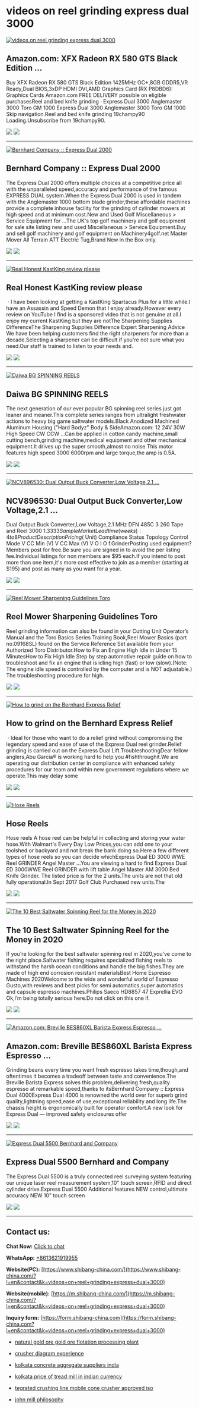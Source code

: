# videos on reel grinding express dual 3000

<a href="https://swt.shibang-china.com/?l=en&img&k=videos+on+reel+grinding+express+dual+3000" target="_blank">![videos on reel grinding express dual 3000](http://static.shibang-china.com/all-800x300/582.jpg)</a>

## Amazon.com: XFX Radeon RX 580 GTS Black Edition …
Buy XFX Radeon RX 580 GTS Black Edition 1425MHz OC+,8GB GDDR5,VR Ready,Dual BIOS,3xDP HDMI DVI,AMD Graphics Card (RX P8DBD6): Graphics Cards Amazon.com FREE DELIVERY possible on eligible purchasesReel and bed knife grinding&nbsp;&#0183;&#32;Express Dual 3000 Anglemaster 3000 Toro GM 1000 Express Dual 3000 Anglemaster 3000 Toro GM 1000 Skip navigation.Reel and bed knife grinding 19champy90 Loading.Unsubscribe from 19champy90.


<a href="https://whatsapp.shibangsoft.com/WhatsApp.php" target="_blank" title="WhatsApp">![](http://static.shibang-china.com/icon/whatsapp.png)</a> <a href="https://swt.shibang-china.com/?l=en&icon&k=videos+on+reel+grinding+express+dual+3000" target="_blank">![](http://static.shibang-china.com/icon/chat-en.png)</a>

---

<a href="https://swt.shibang-china.com/?l=en&img&k=videos+on+reel+grinding+express+dual+3000" target="_blank">![Bernhard Company :: Express Dual 2000](http://static.shibang-china.com/all-800x300/1272.jpg)</a>

## Bernhard Company :: Express Dual 2000
The Express Dual 2000 offers multiple choices at a competitive price all with the unparalleled speed,accuracy and performance of the famous EXPRESS DUAL system.When the Express Dual 2000 is used in tandem with the Anglemaster 1000 bottom blade grinder,these affordable machines provide a complete inhouse facility for the grinding of cylinder mowers at high speed and at minimum cost.New and Used Golf Miscellaneous &gt; Service Equipment for …The UK's top golf machinery and golf equipment for sale site listing new and used Miscellaneous &gt; Service Equipment.Buy and sell golf machinery and golf equipment on Machinery4golf.net Master Mover All Terrain ATT Electric Tug,Brand New in the Box only.


<a href="https://whatsapp.shibangsoft.com/WhatsApp.php" target="_blank" title="WhatsApp">![](http://static.shibang-china.com/icon/whatsapp.png)</a> <a href="https://swt.shibang-china.com/?l=en&icon&k=videos+on+reel+grinding+express+dual+3000" target="_blank">![](http://static.shibang-china.com/icon/chat-en.png)</a>

---

<a href="https://swt.shibang-china.com/?l=en&img&k=videos+on+reel+grinding+express+dual+3000" target="_blank">![Real Honest KastKing review please](http://static.shibang-china.com/all-800x300/1376.jpg)</a>

## Real Honest KastKing review please
&nbsp;&#0183;&#32;I have been looking at getting a KastKing Spartacus Plus for a little while.I have an Assassin and Speed Demon that I enjoy already.However every review on YouTube I find is a sponsored video that is not genuine at all.I enjoy my current KastKing but they are notThe Sharpening Supplies DifferenceThe Sharpening Supplies Difference Expert Sharpening Advice We have been helping customers find the right sharpeners for more than a decade.Selecting a sharpener can be difficult if you're not sure what you need.Our staff is trained to listen to your needs and.


<a href="https://whatsapp.shibangsoft.com/WhatsApp.php" target="_blank" title="WhatsApp">![](http://static.shibang-china.com/icon/whatsapp.png)</a> <a href="https://swt.shibang-china.com/?l=en&icon&k=videos+on+reel+grinding+express+dual+3000" target="_blank">![](http://static.shibang-china.com/icon/chat-en.png)</a>

---

<a href="https://swt.shibang-china.com/?l=en&img&k=videos+on+reel+grinding+express+dual+3000" target="_blank">![Daiwa BG SPINNING REELS](http://static.shibang-china.com/all-800x300/1480.jpg)</a>

## Daiwa BG SPINNING REELS
The next generation of our ever popular BG spinning reel series just got leaner and meaner.This complete series ranges from ultralight freshwater actions to heavy big game saltwater models.Black Anodized Machined Aluminum Housing (&quot;Hard Bodyz&quot; Body &amp; SideAmazon.com: 12 24V 30W High Speed CW CCW …Can be applied in cotton candy machine,small cutting bench,grinding machine,medical equipment and other mechanical equipment.It drives up the super smooth,almost no noise This motor features high speed 3000 6000rpm and large torque,the amp is 0.5A.


<a href="https://whatsapp.shibangsoft.com/WhatsApp.php" target="_blank" title="WhatsApp">![](http://static.shibang-china.com/icon/whatsapp.png)</a> <a href="https://swt.shibang-china.com/?l=en&icon&k=videos+on+reel+grinding+express+dual+3000" target="_blank">![](http://static.shibang-china.com/icon/chat-en.png)</a>

---

<a href="https://swt.shibang-china.com/?l=en&img&k=videos+on+reel+grinding+express+dual+3000" target="_blank">![NCV896530: Dual Output Buck Converter,Low Voltage,2.1 …](http://static.shibang-china.com/all-800x300/957.jpg)</a>

## NCV896530: Dual Output Buck Converter,Low Voltage,2.1 …
Dual Output Buck Converter,Low Voltage,2.1 MHz DFN 485C 3 260 Tape and Reel 3000 $1.3333 Sample Market Leadtime (weeks): 4 to 8 Product Description Pricing ($ Unit) Compliance Status Topology Control Mode V CC Min (V) V CC Max (V) V O I O f.GrinderPosting used equipment? Members post for free.Be sure you are signed in to avoid the per listing fee.Individual listings for non members are $95 each.If you intend to post more than one item,it's more cost effective to join as a member (starting at $195) and post as many as you want for a year.


<a href="https://whatsapp.shibangsoft.com/WhatsApp.php" target="_blank" title="WhatsApp">![](http://static.shibang-china.com/icon/whatsapp.png)</a> <a href="https://swt.shibang-china.com/?l=en&icon&k=videos+on+reel+grinding+express+dual+3000" target="_blank">![](http://static.shibang-china.com/icon/chat-en.png)</a>

---

<a href="https://swt.shibang-china.com/?l=en&img&k=videos+on+reel+grinding+express+dual+3000" target="_blank">![Reel Mower Sharpening Guidelines Toro](http://static.shibang-china.com/all-800x300/1518.jpg)</a>

## Reel Mower Sharpening Guidelines Toro
Reel grinding information can also be found in your Cutting Unit Operator’s Manual and the Toro Basics Series Training Book,Reel Mower Basics (part no.09168SL) found on the Service Reference Set available from your Authorized Toro Distributor.How to Fix an Engine High Idle in Under 15 MinutesHow to Fix High Idle Step by step automotive repair guide on how to troubleshoot and fix an engine that is idling high (fast) or low (slow).(Note: The engine idle speed is controlled by the computer and is NOT adjustable.) The troubleshooting procedure for high.


<a href="https://whatsapp.shibangsoft.com/WhatsApp.php" target="_blank" title="WhatsApp">![](http://static.shibang-china.com/icon/whatsapp.png)</a> <a href="https://swt.shibang-china.com/?l=en&icon&k=videos+on+reel+grinding+express+dual+3000" target="_blank">![](http://static.shibang-china.com/icon/chat-en.png)</a>

---

<a href="https://swt.shibang-china.com/?l=en&img&k=videos+on+reel+grinding+express+dual+3000" target="_blank">![How to grind on the Bernhard Express Relief](http://static.shibang-china.com/all-800x300/774.jpg)</a>

## How to grind on the Bernhard Express Relief
&nbsp;&#0183;&#32;Ideal for those who want to do a relief grind without compromising the legendary speed and ease of use of the Express Dual reel grinder.Relief grinding is carried out on the Express Dual Lift.TroubleshootingDear fellow anglers,Abu Garcia&#174; is working hard to help you #fishthroughit.We are operating our distribution center in compliance with enhanced safety procedures for our team and within new government regulations where we operate.This may delay some


<a href="https://whatsapp.shibangsoft.com/WhatsApp.php" target="_blank" title="WhatsApp">![](http://static.shibang-china.com/icon/whatsapp.png)</a> <a href="https://swt.shibang-china.com/?l=en&icon&k=videos+on+reel+grinding+express+dual+3000" target="_blank">![](http://static.shibang-china.com/icon/chat-en.png)</a>

---

<a href="https://swt.shibang-china.com/?l=en&img&k=videos+on+reel+grinding+express+dual+3000" target="_blank">![Hose Reels](http://static.shibang-china.com/all-800x300/1272.jpg)</a>

## Hose Reels
Hose reels A hose reel can be helpful in collecting and storing your water hose.With Walmart's Every Day Low Prices,you can add one to your toolshed or backyard and not break the bank doing so.Here a few different types of hose reels so you can decide whichExpress Dual ED 3000 WWE Reel GRINDER Angel Master …You are viewing a hard to find Express Dual ED 3000WWE Reel GRINDER with lift table Angel Master AM 3000 Bed Knife Grinder. The listed price is for the 2 units.The units are not that old fully operational.In Sept 2017 Golf Club Purchased new units.The


<a href="https://whatsapp.shibangsoft.com/WhatsApp.php" target="_blank" title="WhatsApp">![](http://static.shibang-china.com/icon/whatsapp.png)</a> <a href="https://swt.shibang-china.com/?l=en&icon&k=videos+on+reel+grinding+express+dual+3000" target="_blank">![](http://static.shibang-china.com/icon/chat-en.png)</a>

---

<a href="https://swt.shibang-china.com/?l=en&img&k=videos+on+reel+grinding+express+dual+3000" target="_blank">![The 10 Best Saltwater Spinning Reel for the Money in 2020](http://static.shibang-china.com/all-800x300/1003.jpg)</a>

## The 10 Best Saltwater Spinning Reel for the Money in 2020
If you're looking for the best saltwater spinning reel in 2020,you've come to the right place.Saltwater fishing requires specialized fishing reels to withstand the harsh ocean conditions and handle the big fishes.They are made of high end corrosion resistant materialsBest Home Espresso Machines 2020Welcome to the wide and wonderful world of Espresso Gusto,with reviews and best picks for semi automatics,super automatics and capsule espresso machines.Philips Saeco HD8857 47 Exprellia EVO Ok,I’m being totally serious here.Do not click on this one if.


<a href="https://whatsapp.shibangsoft.com/WhatsApp.php" target="_blank" title="WhatsApp">![](http://static.shibang-china.com/icon/whatsapp.png)</a> <a href="https://swt.shibang-china.com/?l=en&icon&k=videos+on+reel+grinding+express+dual+3000" target="_blank">![](http://static.shibang-china.com/icon/chat-en.png)</a>

---

<a href="https://swt.shibang-china.com/?l=en&img&k=videos+on+reel+grinding+express+dual+3000" target="_blank">![Amazon.com: Breville BES860XL Barista Express Espresso …](http://static.shibang-china.com/all-800x300/110.jpg)</a>

## Amazon.com: Breville BES860XL Barista Express Espresso …
Grinding beans every time you want fresh espresso takes time,though,and oftentimes it becomes a tradeoff between taste and convenience.The Breville Barista Express solves this problem,delivering fresh,quality espresso at remarkable speed,thanks to itsBernhard Company :: Express Dual 4000Express Dual 4000 is renowned the world over for superb grind quality,lightning speed,ease of use,exceptional reliability and long life.The chassis height is ergonomically built for operator comfort.A new look for Express Dual — improved safety enclosures offer


<a href="https://whatsapp.shibangsoft.com/WhatsApp.php" target="_blank" title="WhatsApp">![](http://static.shibang-china.com/icon/whatsapp.png)</a> <a href="https://swt.shibang-china.com/?l=en&icon&k=videos+on+reel+grinding+express+dual+3000" target="_blank">![](http://static.shibang-china.com/icon/chat-en.png)</a>

---

<a href="https://swt.shibang-china.com/?l=en&img&k=videos+on+reel+grinding+express+dual+3000" target="_blank">![Express Dual 5500 Bernhard and Company](http://static.shibang-china.com/all-800x300/986.jpg)</a>

## Express Dual 5500 Bernhard and Company
The Express Dual 5500 is a truly connected reel surveying system featuring our unique laser reel measurement system,10” touch screen,RFID and direct cylinder drive.Express Dual 5500 Additional features NEW control,ultimate accuracy NEW 10” touch screen

<a href="https://whatsapp.shibangsoft.com/WhatsApp.php" target="_blank" title="WhatsApp">![](http://static.shibang-china.com/icon/whatsapp.png)</a> <a href="https://swt.shibang-china.com/?l=en&icon&k=videos+on+reel+grinding+express+dual+3000" target="_blank">![](http://static.shibang-china.com/icon/chat-en.png)</a>

---
## Contact us:

**Chat Now:** [Click to chat](https://swt.shibang-china.com?l=en&contact&k=videos+on+reel+grinding+express+dual+3000)

**WhatsApp:**  [+8613621919955](https://whatsapp.shibangsoft.com/WhatsApp.php)

**Website(PC):** [https://www.shibang-china.com/](https://www.shibang-china.com/?l=en&contact&k=videos+on+reel+grinding+express+dual+3000)

**Website(mobile):** [https://m.shibang-china.com/](https://m.shibang-china.com/?l=en&contact&k=videos+on+reel+grinding+express+dual+3000)

**Inquiry form:** [https://form.shibang-china.com](https://form.shibang-china.com?l=en&contact&k=videos+on+reel+grinding+express+dual+3000)

* [natural gold ore gold ore flotation processing plant](../140/natural%20gold%20ore%20gold%20ore%20flotation%20processing%20plant.md)

* [crusher diagram experience](../135/crusher%20diagram%20experience.md)

* [kolkata concrete aggregate suppliers india](../139/kolkata%20concrete%20aggregate%20suppliers%20india.md)

* [kolkata price of tread mill in indian currency](../136/kolkata%20price%20of%20tread%20mill%20in%20indian%20currency.md)

* [tegrated crushing line mobile cone crusher approved iso](../139/tegrated%20crushing%20line%20mobile%20cone%20crusher%20approved%20iso.md)

* [john mill philosophy](../133/john%20mill%20philosophy.md)